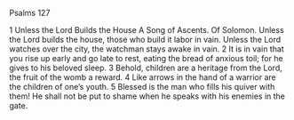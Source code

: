 Psalms 127

1	Unless the Lord Builds the House A Song of Ascents. Of Solomon. Unless the Lord builds the house, those who build it labor in vain. Unless the Lord watches over the city, the watchman stays awake in vain.
2	It is in vain that you rise up early and go late to rest, eating the bread of anxious toil; for he gives to his beloved sleep.
3	Behold, children are a heritage from the Lord, the fruit of the womb a reward.
4	Like arrows in the hand of a warrior are the children of one’s youth.
5	Blessed is the man who fills his quiver with them! He shall not be put to shame when he speaks with his enemies in the gate.

